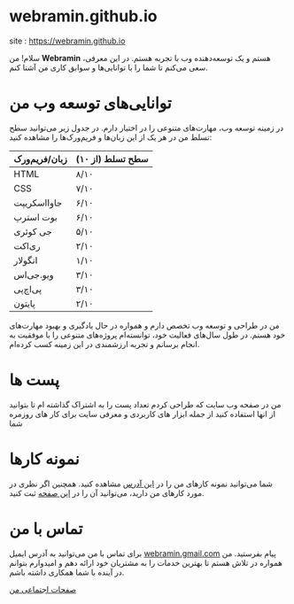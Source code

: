 # webramin.github.io
site : https://webramin.github.io

سلام! من **Webramin** هستم و یک توسعه‌دهنده وب با تجربه هستم. در این معرفی، سعی می‌کنم تا شما را با توانایی‌ها و سوابق کاری من آشنا کنم.

**توانایی‌های توسعه وب من**
===========================

در زمینه توسعه وب، مهارت‌های متنوعی را در اختیار دارم. در جدول زیر می‌توانید سطح تسلط من در هر یک از این زبان‌ها و فریم‌ورک‌ها را مشاهده کنید:

| زبان/فریم‌ورک | سطح تسلط (از ۱۰) |
| --- | --- |
| HTML | ۸/۱۰ |
| CSS | ۷/۱۰ |
| جاوااسکریپت | ۶/۱۰ |
| بوت استرپ | ۶/۱۰ |
| جی کوئری | ۵/۱۰ |
| ری‌اکت | ۲/۱۰ |
| انگولار | ۱/۱۰ |
| ویو.جی‌اس | ۳/۱۰ |
| پی‌اچ‌پی | ۳/۱۰ |
| پایتون | ۲/۱۰ |

من در طراحی و توسعه وب تخصص دارم و همواره در حال یادگیری و بهبود مهارت‌های خود هستم. در طول سال‌های فعالیت خود، توانسته‌ام پروژه‌های متنوعی را با موفقیت به انجام برسانم و تجربه ارزشمندی در این زمینه کسب کرده‌ام.

**پست ها**
==============

من در صفحه وب سایت که طراحی کردم تعداد پست را به اشتراک گذاشته ام تا بتوانید از انها استفاده کنید از جمله ابزار های کاربردی و معرفی سایت برای کار های روزمره شما

**نمونه کارها**
==============

شما می‌توانید نمونه کارهای من را در [این آدرس](https://webramin.github/) مشاهده کنید. همچنین اگر نظری در مورد کارهای من دارید، می‌توانید آن را در [این صفحه](https://webramin.github/Comment) ثبت کنید.

**تماس با من**
==============

برای تماس با من می‌توانید به آدرس ایمیل [webramin.gmail.com](mailto:webramin.gmail.com) پیام بفرستید. من همواره در تلاش هستم تا بهترین خدمات را به مشتریان خود ارائه دهم و امیدوارم بتوانم در آینده با شما همکاری داشته باشم.

[صفحات اجتماعی من](https://webramin.github/social)
